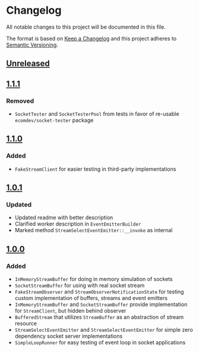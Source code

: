 # Changelog
All notable changes to this project will be documented in this file.

The format is based on [Keep a Changelog](http://keepachangelog.com/en/1.0.0/)
and this project adheres to [Semantic Versioning](http://semver.org/spec/v2.0.0.html).

## [Unreleased]

## [1.1.1]
### Removed
- `SocketTester` and `SocketTesterPool` from tests in favor of re-usable `ecomdev/socket-tester` package

## [1.1.0]
### Added
- `FakeStreamClient` for easier testing in third-party implementations

## [1.0.1]
### Updated
- Updated readme with better description
- Clarified worker description in `EventEmitterBuilder`
- Marked method `StreamSelectEventEmitter::__invoke` as internal 


## [1.0.0] 
### Added
- `InMemoryStreamBuffer` for doing in memory simulation of sockets 
- `SocketStreamBuffer` for using with real socket stream
- `FakeStreamObserver` and `StreamObserverNotificationState` for testing custom implementation of buffers, streams and event emitters
- `InMemoryStreamBuffer` and `SocketStreamBuffer` provide implementation for `StreamClient`, but hidden behind observer 
- `BufferedStream` that utilizes `StreamBuffer` as an abstraction of stream resource
- `StreamSelectEventEmitter` and `StreamSelectEventEmitter` for simple zero dependency socket server implementations
- `SimpleLoopRunner` for easy testing of event loop in socket applications

[Unreleased]: https://github.com/ecomdev/reactive-socket/compare/1.1.1...HEAD
[1.1.1]: https://github.com/ecomdev/reactive-socket/compare/1.1.0...1.1.1
[1.1.0]: https://github.com/ecomdev/reactive-socket/compare/1.0.1...1.1.0
[1.0.1]: https://github.com/ecomdev/reactive-socket/compare/1.0.0...1.0.1
[1.0.0]: https://github.com/ecomdev/reactive-socket/compare/4b825dc642cb6eb9a060e54bf8d69288fbee4904...1.0.0

